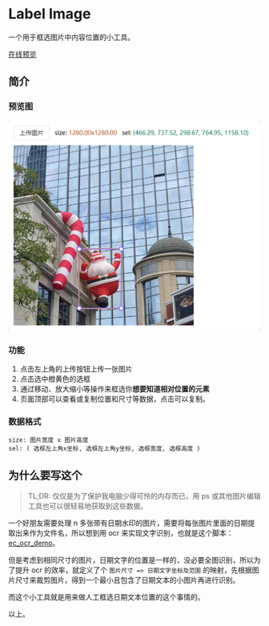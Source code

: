 # Label Image

一个用于框选图片中内容位置的小工具。

[在线预览](https://ec50n9.github.io/label-img/)

## 简介

### 预览图

![示例](./docs/imgs/preview.png)

### 功能

1. 点击左上角的上传按钮上传一张图片
2. 点击选中橙黄色的选框
3. 通过移动、放大缩小等操作来框选你**想要知道相对位置的元素**
4. 页面顶部可以查看或复制位置和尺寸等数据，点击可以复制。

### 数据格式

```
size: 图片宽度 x 图片高度
sel: ( 选框左上角x坐标, 选框左上角y坐标, 选框宽度, 选框高度 )
```

## 为什么要写这个

> TL;DR: 仅仅是为了保护我电脑少得可怜的内存而已，用 ps 或其他图片编辑工具也可以很轻易地获取到这些数据。

一个好朋友需要处理 n 多张带有日期水印的图片，需要将每张图片里面的日期提取出来作为文件名，所以想到用 ocr 来实现文字识别，也就是这个脚本：[ec_ocr_demo](https://github.com/ec50n9/ec_ocr_demo)。

但是考虑到相同尺寸的图片，日期文字的位置是一样的，没必要全图识别，所以为了提升 ocr 的效率，就定义了个 `图片尺寸 => 日期文字坐标及范围` 的映射，先根据图片尺寸来裁剪图片，得到一个最小且包含了日期文本的小图片再进行识别。

而这个小工具就是用来做人工框选日期文本位置的这个事情的。

以上。
